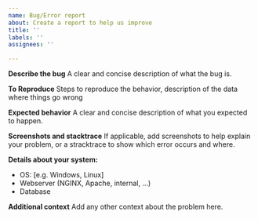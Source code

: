 ```yaml
---
name: Bug/Error report
about: Create a report to help us improve
title: ''
labels: ''
assignees: ''

---
```


**Describe the bug**
A clear and concise description of what the bug is.

**To Reproduce**
Steps to reproduce the behavior, description of the data where things go wrong

**Expected behavior**
A clear and concise description of what you expected to happen.

**Screenshots and stacktrace**
If applicable, add screenshots to help explain your problem, or a stracktrace to show which error occurs and where.

**Details about your system:**
 - OS: [e.g. Windows, Linux]
 - Webserver (NGINX, Apache, internal, ...)
 - Database


**Additional context**
Add any other context about the problem here.
